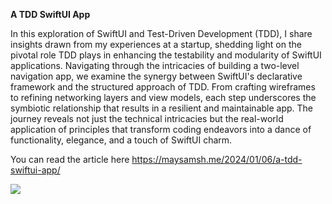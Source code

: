 **A TDD SwiftUI App**

In this exploration of SwiftUI and Test-Driven Development (TDD), I share insights drawn from my experiences at a startup, shedding light on the pivotal role TDD plays in enhancing the testability and modularity of SwiftUI applications. Navigating through the intricacies of building a two-level navigation app, we examine the synergy between SwiftUI's declarative framework and the structured approach of TDD. From crafting wireframes to refining networking layers and view models, each step underscores the symbiotic relationship that results in a resilient and maintainable app. The journey reveals not just the technical intricacies but the real-world application of principles that transform coding endeavors into a dance of functionality, elegance, and a touch of SwiftUI charm.

You can read the article here https://maysamsh.me/2024/01/06/a-tdd-swiftui-app/

![](https://maysamsh.me/wp-content/uploads/tdd-swiftui-big-picture.png)